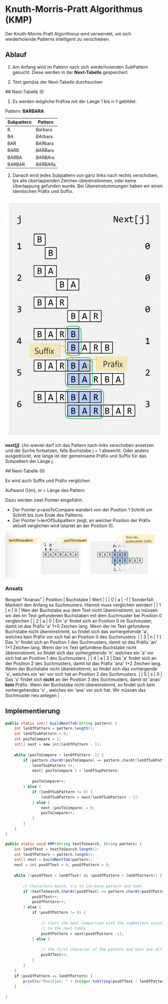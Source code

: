 # Knuth-Morris-Pratt Algorithmus (KMP)

Der Knuth-Morris-Pratt Algorithmus wird verwendet, um sich wiederholende Patterns intelligent zu verschieben.

## Ablauf

1. Am Anfang wird im Pattern nach sich wiederholenden SubPattern gesucht. Diese werden in der **Next-Tabelle** gespeichert.

1. Text gemäss der Next-Tabelle durchsuchen

## Next-Tabelle (I)

1. Es werden mögliche Präfixe mit der Länge 1 bis n-1 gebildet.

Pattern: **BARBARA**

| Subpattern | Pattern |
|--|--|
| B | *B*arbara |
| BA | *BA*rbara |
| BAR | *BAR*bara |
| BARB | *BARB*ara |
| BARBA | *BARBA*ra |
| BARBAR | *BARBAR*a |

2. Danach wird jedes Subpattern von ganz links nach rechts verschoben, bis alle überlappenden Zeichen übereinstimmen, oder keine Überlappung gefunden wurde. Bei Übereinstummungen haben wir einen identischen Präfix und Suffix.

![](images/7AB9FE95-3326-4EFF-B72A-26649A1DEC50.jpeg)

**next[j]**: Um wieviel darf ich das Pattern nach links verschoben ansetzen und die Suche fortsetzen, falls Buchstabe j + 1 abweicht. Oder anders ausgedrückt, wie lange ist der gemeinsame Präfix und Suffix für das Subpattern der Länge j. 

## Next-Tabelle (II)

Es wird auch Suffix und Präfix verglichen

Aufwand O(m), m = Länge des Pattern

Dazu werden zwei Pointer eingeführt.
- Der Pointer p=posToCompare wandert von der Position 1 Schritt um Schritt bis zum Ende des Patterns.
- Der Pointer l=lenOfSubpattern zeigt, an welcher Position der Präfix aktuell verglichen wird (startet an der Position 0).

![](images/657E5B2F-4D34-448C-ABE8-2EE910D67BB3.jpeg)

### Ansatz

Beispiel "Ananas"
| Position | Buchstabe | Wert | |
| 0 | a | -1 | Sonderfall: Markiert den Anfang es Suchmusters. Hiermit muss verglichen werden! |
| 1 | n | 0 | Wen der Buchstabe aus dem Text nicht übereinstimmt, so müssen wir den im Text gefundenen Buchstaben mit dem Suchmuster bei Position 0 vergleichen |
| 2 | a | 0 | Ein 'a' findet sich an Position 0 im Suchmuster, damit ist das Präfix 'a' 1+0 Zeichen lang. Wenn der im Text gefundene Buchstabe nicht übereinstimmt, so findet sich das vorhergehende 'a', welches kein Präfix vor sich hat an Position 0 des Suchmusters. |
| 3 | n | 1 ] Das 'n' findet sich an Position 1 des Suchmusters, damit ist das Präfix 'an' 1+1 Zeichen lang. Wenn der im Text gefundene Buchstabe nicht übereinstimmt, so findet sich das vorhergehende 'n', welches ein 'a' vor sich hat an Position 1 des Suchmusters. |
| 4 | a | 2 | Das 'a' findet sich an der Position 2 des Suchmusters, damit ist das Präfix 'ana' 1+2 Zeichen lang. Wenn der Buchstabe nicht übereinstimmt, so findet sich das vorhergende 'a', welches ein 'an' vor sich hat an Position 2 des Suchmusters. |
| 5 | s | 0 | Das 's' findet sich **nicht** an der Position 3 des Suchmusters, damit ist 'anas' **kein** Präfix. Wenn der Buchstabe nicht übereinstimmt, so findet sich kein vorhergehendes 's' , welches ein 'ana' vor sich hat. Wir müssen das Suchmuster neu anlegen |

## Implementierung

```java
public static int[] buildNextTab(String pattern) {
	int lenOfPattern = pattern.length();
	int lenOfSubPattern = 0;
	int posToCompare = 1;
	int[] next = new int[lenOfPattern - 1];

	while (posToCompare < lenOfPattern -1) {
		if (pattern.charAt(posToCompare) == pattern.charAt(lenOfSubPattern)) {
			lenOfSubPattern ++;
			next[ posToCompare ] = lenOfSupPattern;

			posToCompare++;
		} else {
			if (lenOfSubPattern != 0) {
				lenOfSubPattern = next[lenOfSubPattern - 1]:
			} else {
				next [posToCompare] = 0;
				posToCompare++;
			}
		}
	}
}
```

```java
public static void KMP(String textToSearch, String pattern) {
	int lenOfText = textToSearch.length();
	int lenOfPattern = pattern.length();
	int[] next = buildNextTab(pattern);
	next = int posOfText = 0, posOfPattern = 0;

	while ((posOfText < lenOfText) && (posOfPattern < lenOfPattern)) {
		
		// Characters match, try to increase pattern and text
		if (textToSearch.charAt(posOfText) == pattern.charAt(posOfPattern)) {
			posOfText++;
			posOfPattern++;
		} else {
			if (posOfPattern != 0) {
				
				// start the next comparison with the supbattern according
				// to the next-table
				posOfPattern = next[posOfPattern -1];	
			} else {

				// the first character of the pattern and text are differnt -> not the beginning of the pattern.
				posOfText++;
			}
		}
	}
	if (posOfPattern == lenOfPattern) {
		println("Position: " + Integer.toString(posOfText - lenOfPattern));
	}

}
```